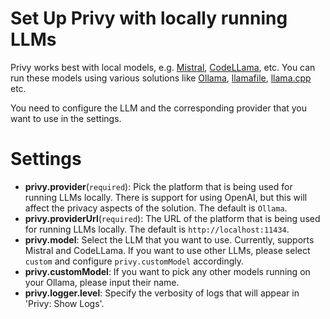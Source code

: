 # Set Up Privy with locally running LLMs

Privy works best with local models, e.g. [Mistral](https://mistral.ai/),
[CodeLLama](https://github.com/facebookresearch/codellama), etc. You can run these models using various solutions like [Ollama](https://github.com/jmorganca/ollama), [llamafile](https://github.com/Mozilla-Ocho/llamafile), [llama.cpp](https://github.com/ggerganov/llama.cpp) etc.

You need to configure the LLM and the corresponding provider that you want to use in the settings.

# Settings

- **privy.provider**(`required`): Pick the platform that is being used for running LLMs locally. There is support for using OpenAI, but this will affect the privacy aspects of the solution. The default is `Ollama`.
- **privy.providerUrl**(`required`): The URL of the platform that is being used for running LLMs locally. The default is `http://localhost:11434`.
- **privy.model**: Select the LLM that you want to use. Currently, supports Mistral and CodeLLama. If you want to use other LLMs, please select `custom` and configure `privy.customModel` accordingly.
- **privy.customModel**: If you want to pick any other models running on your Ollama, please input their name.
- **privy.logger.level**: Specify the verbosity of logs that will appear in 'Privy: Show Logs'.
